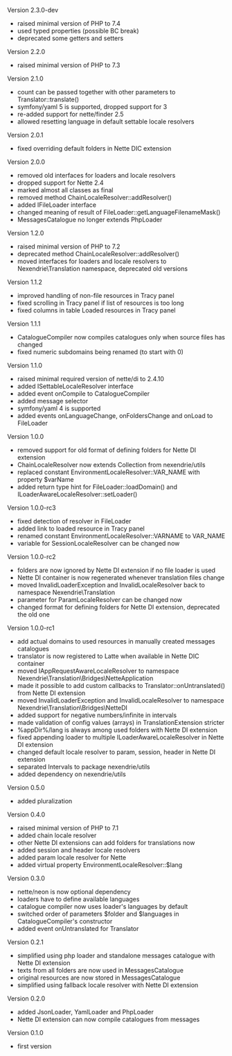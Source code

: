 Version 2.3.0-dev
- raised minimal version of PHP to 7.4
- used typed properties (possible BC break)
- deprecated some getters and setters

Version 2.2.0
- raised minimal version of PHP to 7.3

Version 2.1.0
- count can be passed together with other parameters to Translator::translate()
- symfony/yaml 5 is supported, dropped support for 3
- re-added support for nette/finder 2.5
- allowed resetting language in default settable locale resolvers

Version 2.0.1
- fixed overriding default folders in Nette DIC extension

Version 2.0.0
- removed old interfaces for loaders and locale resolvers
- dropped support for Nette 2.4
- marked almost all classes as final
- removed method ChainLocaleResolver::addResolver()
- added IFileLoader interface
- changed meaning of result of FileLoader::getLanguageFilenameMask()
- MessagesCatalogue no longer extends PhpLoader

Version 1.2.0
- raised minimal version of PHP to 7.2
- deprecated method ChainLocaleResolver::addResolver()
- moved interfaces for loaders and locale resolvers to Nexendrie\Translation namespace, deprecated old versions

Version 1.1.2
- improved handling of non-file resources in Tracy panel
- fixed scrolling in Tracy panel if list of resources is too long
- fixed columns in table Loaded resources in Tracy panel

Version 1.1.1
- CatalogueCompiler now compiles catalogues only when source files has changed
- fixed numeric subdomains being renamed (to start with 0)

Version 1.1.0
- raised minimal required version of nette/di to 2.4.10
- added ISettableLocaleResolver interface
- added event onCompile to CatalogueCompiler
- added message selector
- symfony/yaml 4 is supported
- added events onLanguageChange, onFoldersChange and onLoad to FileLoader

Version 1.0.0
- removed support for old format of defining folders for Nette DI extension
- ChainLocaleResolver now extends Collection from nexendrie/utils
- replaced constant EnvironmentLocaleResolver::VAR_NAME with property $varName
- added return type hint for FileLoader::loadDomain() and ILoaderAwareLocaleResolver::setLoader()

Version 1.0.0-rc3
- fixed detection of resolver in FileLoader
- added link to loaded resource in Tracy panel
- renamed constant EnvironmentLocaleResolver::VARNAME to VAR_NAME
- variable for SessionLocaleResolver can be changed now

Version 1.0.0-rc2
- folders are now ignored by Nette DI extension if no file loader is used
- Nette DI container is now regenerated whenever translation files change
- moved InvalidLoaderException and InvalidLocaleResolver back to namespace Nexendrie\Translation
- parameter for ParamLocaleResolver can be changed now
- changed format for defining folders for Nette DI extension, deprecated the old one

Version 1.0.0-rc1
- add actual domains to used resources in manually created messages catalogues
- translator is now registered to Latte when available in Nette DIC container
- moved IAppRequestAwareLocaleResolver to namespace Nexendrie\Translation\Bridges\NetteApplication
- made it possible to add custom callbacks to Translator::onUntranslated() from Nette DI extension
- moved InvalidLoaderException and InvalidLocaleResolver to namespace Nexendrie\Translation\Bridges\NetteDI
- added support for negative numbers/infinite in intervals
- made validation of config values (arrays) in TranslationExtension stricter
- %appDir%/lang is always among used folders with Nette DI extension
- fixed appending loader to multiple ILoaderAwareLocaleResolver in Nette DI extension
- changed default locale resolver to param, session, header in Nette DI extension
- separated Intervals to package nexendrie/utils
- added dependency on nexendrie/utils

Version 0.5.0
- added pluralization

Version 0.4.0
- raised minimal version of PHP to 7.1
- added chain locale resolver
- other Nette DI extensions can add folders for translations now
- added session and header locale resolvers
- added param locale resolver for Nette
- added virtual property EnvironmentLocaleResolver::$lang

Version 0.3.0
- nette/neon is now optional dependency
- loaders have to define available languages
- catalogue compiler now uses loader's languages by default
- switched order of parameters $folder and $languages in CatalogueCompiler's constructor
- added event onUntranslated for Translator

Version 0.2.1
- simplified using php loader and standalone messages catalogue with Nette DI extension
- texts from all folders are now used in MessagesCatalogue
- original resources are now stored in MessagesCatalogue
- simplified using fallback locale resolver with Nette DI extension

Version 0.2.0
- added JsonLoader, YamlLoader and PhpLoader
- Nette DI extension can now compile catalogues from messages

Version 0.1.0
- first version

